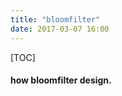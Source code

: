 ```yaml
---  
title: "bloomfilter"   
date: 2017-03-07 16:00  
---  
```

[TOC]  

#### how bloomfilter design. 
